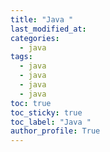 ```yaml
---
title: "Java "
last_modified_at:
categories:
  - java
tags:
  - java  
  - java  
  - java 
  - java 
toc: true
toc_sticky: true
toc_label: "Java "
author_profile: True
---
```



